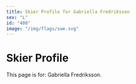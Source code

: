 ```yaml
---
title: Skier Profile for Gabriella Fredriksson
sex: "L"
id: "408"
image: "/img/flags/swe.svg" 
---
```


# Skier Profile

This page is for: Gabriella Fredriksson.
    